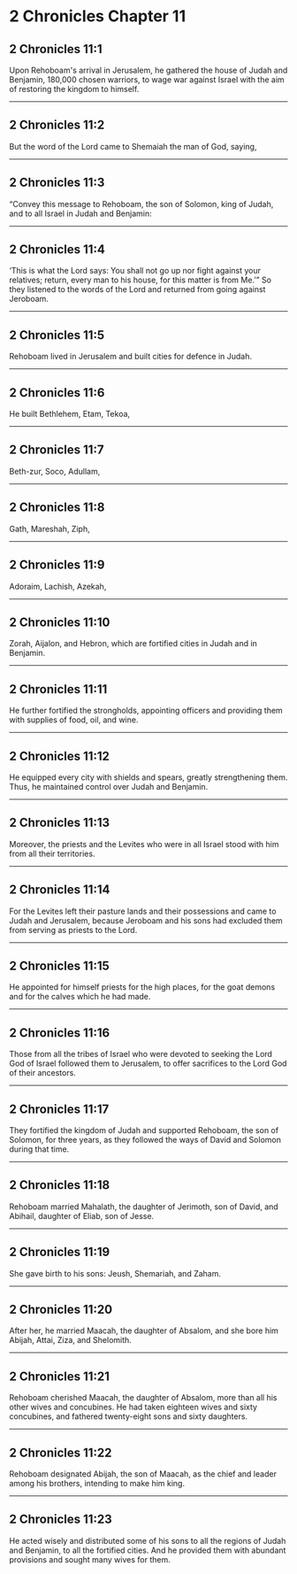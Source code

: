 # 2 Chronicles Chapter 11

## 2 Chronicles 11:1

Upon Rehoboam's arrival in Jerusalem, he gathered the house of Judah and Benjamin, 180,000 chosen warriors, to wage war against Israel with the aim of restoring the kingdom to himself.

---

## 2 Chronicles 11:2

But the word of the Lord came to Shemaiah the man of God, saying,

---

## 2 Chronicles 11:3

“Convey this message to Rehoboam, the son of Solomon, king of Judah, and to all Israel in Judah and Benjamin:

---

## 2 Chronicles 11:4

‘This is what the Lord says: You shall not go up nor fight against your relatives; return, every man to his house, for this matter is from Me.’” So they listened to the words of the Lord and returned from going against Jeroboam.

---

## 2 Chronicles 11:5

Rehoboam lived in Jerusalem and built cities for defence in Judah.

---

## 2 Chronicles 11:6

He built Bethlehem, Etam, Tekoa,

---

## 2 Chronicles 11:7

Beth-zur, Soco, Adullam,

---

## 2 Chronicles 11:8

Gath, Mareshah, Ziph,

---

## 2 Chronicles 11:9

Adoraim, Lachish, Azekah,

---

## 2 Chronicles 11:10

Zorah, Aijalon, and Hebron, which are fortified cities in Judah and in Benjamin.

---

## 2 Chronicles 11:11

He further fortified the strongholds, appointing officers and providing them with supplies of food, oil, and wine.

---

## 2 Chronicles 11:12

He equipped every city with shields and spears, greatly strengthening them. Thus, he maintained control over Judah and Benjamin.

---

## 2 Chronicles 11:13

Moreover, the priests and the Levites who were in all Israel stood with him from all their territories.

---

## 2 Chronicles 11:14

For the Levites left their pasture lands and their possessions and came to Judah and Jerusalem, because Jeroboam and his sons had excluded them from serving as priests to the Lord.

---

## 2 Chronicles 11:15

He appointed for himself priests for the high places, for the goat demons and for the calves which he had made.

---

## 2 Chronicles 11:16

Those from all the tribes of Israel who were devoted to seeking the Lord God of Israel followed them to Jerusalem, to offer sacrifices to the Lord God of their ancestors.

---

## 2 Chronicles 11:17

They fortified the kingdom of Judah and supported Rehoboam, the son of Solomon, for three years, as they followed the ways of David and Solomon during that time.

---

## 2 Chronicles 11:18

Rehoboam married Mahalath, the daughter of Jerimoth, son of David, and Abihail, daughter of Eliab, son of Jesse.

---

## 2 Chronicles 11:19

She gave birth to his sons: Jeush, Shemariah, and Zaham.

---

## 2 Chronicles 11:20

After her, he married Maacah, the daughter of Absalom, and she bore him Abijah, Attai, Ziza, and Shelomith.

---

## 2 Chronicles 11:21

Rehoboam cherished Maacah, the daughter of Absalom, more than all his other wives and concubines. He had taken eighteen wives and sixty concubines, and fathered twenty-eight sons and sixty daughters.

---

## 2 Chronicles 11:22

Rehoboam designated Abijah, the son of Maacah, as the chief and leader among his brothers, intending to make him king.

---

## 2 Chronicles 11:23

He acted wisely and distributed some of his sons to all the regions of Judah and Benjamin, to all the fortified cities. And he provided them with abundant provisions and sought many wives for them.
